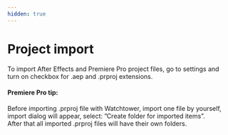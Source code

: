 ```yaml
---
hidden: true
---
```


# Project import

To import After Effects and Premiere Pro project files, go to settings and turn on checkbox for .aep and .prproj extensions.

####

#### Premiere Pro tip:

Before importing .prproj file with Watchtower, import one file by yourself, import dialog will appear, select: ”Create folder for imported items”.\
After that all imported .prproj files will have their own folders.
